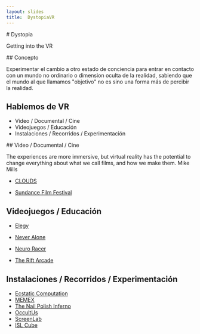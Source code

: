 ```yaml
---
layout: slides
title:  DystopiaVR
---
```


<section markdown="block">
# Dystopia

Getting into the VR
</section>

<section markdown="block">
## Concepto

Experimentar el cambio a otro estado de conciencia
para entrar en contacto con un mundo no ordinario o 
dimension oculta de la realidad, sabiendo que el
mundo al que llamamos "objetivo" no es sino una 
forma más de percibir la realidad.


</section>

<section markdown="block">

## Hablemos de VR

* Video / Documental / Cine
* Videojuegos / Educación
* Instalaciones /  Recorridos / Experimentación


</section>

<section markdown="block">

  <section markdown="block">
## Video / Documental / Cine

The experiences are more immersive, but virtual reality has the potential
 to change everything about what we call films, and how we make them. 
 				                        Mike Mills 

* [CLOUDS](http://www.cloudsdocumentary.com/)
* [Sundance Film Festival](http://www.wired.com/2015/01/vr-filmmaking-pioneers/)
  </section>

  <section markdown="block">

## Videojuegos / Educación

* [Elegy](http://www.wired.com/2015/01/elegy-dead-world/)
* [Never Alone](http://neveralonegame.com/game/)
* [Neuro Racer](http://gazzaleylab.ucsf.edu/neuroscience-projects/neuroracer/)
* [The Rift Arcade](http://www.theriftarcade.com/oculus-rift-games/)
  </section>

  <section markdown="block">

## Instalaciones /  Recorridos / Experimentación
* [Ecstatic Computation](http://michaelpallison.com/projects/ecstaticcomputation/)
* [MEMEX](http://www.creativeapplications.net/news/memex-duologue-3d-study-of-mortality-using-photogrammetry-techniques/)
* [The Nail Polish Inferno](http://www.creativeapplications.net/unity-3d/virtual-reality-art-show-by-geoffrey-lillemon-random-studio/)
* [OccultUs](http://www.creativeapplications.net/environment/occultus-by-simon-de-diesbach-designing-for-alternate-reality/)
* [ScreenLab](http://screenlabseries.tumblr.com/)
* [ISL Cube](http://isl.beckman.illinois.edu/Labs/CUBE/CUBE.html)
  </section>


</section>

